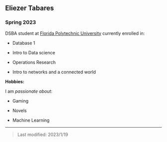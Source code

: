 ## Eliezer Tabares

### Spring 2023

DSBA student at [Florida Polytechnic University](https://www.floridapoly.edu) currently enrolled in: 

- Database 1

- Intro to Data science

- Operations Research

- Intro to networks and a connected world

**Hobbies:**

I am _passionate about_: 

- Gaming

- Novels

- Machine Learning

***

> Last modified: 2023/1/19
